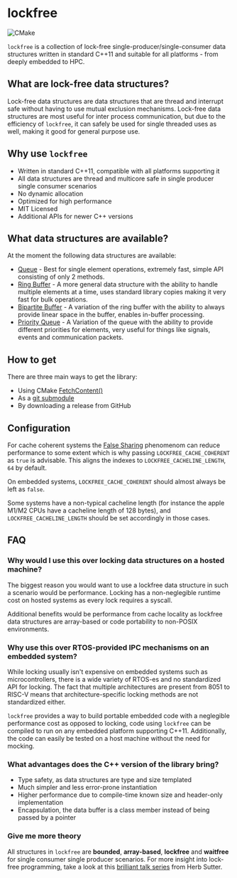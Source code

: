 # lockfree
![CMake](https://github.com/DNedic/lockfree/actions/workflows/.github/workflows/cmake.yml/badge.svg)

`lockfree` is a collection of lock-free single-producer/single-consumer data structures written in standard C++11 and suitable for all platforms - from deeply embedded to HPC.

## What are lock-free data structures?

Lock-free data structures are data structures that are thread and interrupt safe without having to use mutual exclusion mechanisms. Lock-free data structures are most useful for inter process communication, but due to the efficiency of `lockfree`, it can safely be used for single threaded uses as well, making it good for general purpose use.

## Why use `lockfree`
* Written in standard C++11, compatible with all platforms supporting it
* All data structures are thread and multicore safe in single producer single consumer scenarios
* No dynamic allocation
* Optimized for high performance
* MIT Licensed
* Additional APIs for newer C++ versions

## What data structures are available?
At the moment the following data structures are available:
* [Queue](docs/queue.md) - Best for single element operations, extremely fast, simple API consisting of only 2 methods.
* [Ring Buffer](docs/ring_buf.md) - A more general data structure with the ability to handle multiple elements at a time, uses standard library copies making it very fast for bulk operations.
* [Bipartite Buffer](docs/bipartite_buf.md) - A variation of the ring buffer with the ability to always provide linear space in the buffer, enables in-buffer processing.
* [Priority Queue](docs/priority_queue.md) - A Variation of the queue with the ability to provide different priorities for elements, very useful for things like signals, events and communication packets.

## How to get
There are three main ways to get the library:
* Using CMake [FetchContent()](https://cmake.org/cmake/help/latest/module/FetchContent.html)
* As a [git submodule](https://git-scm.com/book/en/v2/Git-Tools-Submodules)
* By downloading a release from GitHub

## Configuration
For cache coherent systems the [False Sharing](https://en.wikipedia.org/wiki/False_sharing) phenomenom can reduce performance to some extent which is why passing ```LOCKFREE_CACHE_COHERENT``` as ```true``` is advisable. This aligns the indexes to ```LOCKFREE_CACHELINE_LENGTH```, ```64``` by default.

On embedded systems, ```LOCKFREE_CACHE_COHERENT``` should almost always be left as ```false```.

Some systems have a non-typical cacheline length (for instance the apple M1/M2 CPUs have a cacheline length of 128 bytes), and ```LOCKFREE_CACHELINE_LENGTH``` should be set accordingly in those cases.

## FAQ
### Why would I use this over locking data structures on a hosted machine?

The biggest reason you would want to use a lockfree data structure in such a scenario would be performance. Locking has a non-neglegible runtime cost on hosted systems as every lock requires a syscall.

Additional benefits would be performance from cache locality as lockfree data structures are array-based or code portability to non-POSIX environments.

### Why use this over RTOS-provided IPC mechanisms on an embedded system?

While locking usually isn't expensive on embedded systems such as microcontrollers, there is a wide variety of RTOS-es and no standardized API for locking. The fact that multiple architectures are present from 8051 to RISC-V means that architecture-specific locking methods are not standardized either.

`lockfree` provides a way to build portable embedded code with a neglegible performance cost as opposed to locking, code using `lockfree` can be compiled to run on any embedded platform supporting C++11. Additionally, the code can easily be tested on a host machine without the need for mocking.

### What advantages does the C++ version of the library bring?
* Type safety, as data structures are type and size templated
* Much simpler and less error-prone instantiation
* Higher performance due to compile-time known size and header-only implementation
* Encapsulation, the data buffer is a class member instead of being passed by a pointer

### Give me more theory
All structures in `lockfree` are **bounded**, **array-based**, **lockfree** and **waitfree** for single consumer single producer scenarios. For more insight into lock-free programming, take a look at this [brilliant talk series](https://youtu.be/c1gO9aB9nbs) from Herb Sutter.
